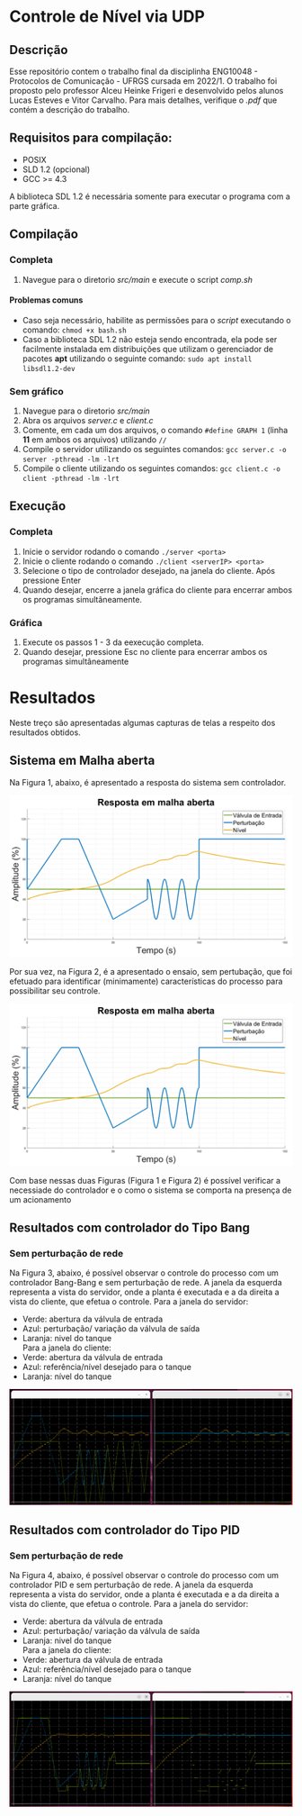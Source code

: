 # Controle de Nível via UDP

## Descrição
Esse repositório contem o trabalho final da disciplinha ENG10048 - Protocolos de Comunicação - UFRGS cursada em 2022/1.
O trabalho foi proposto pelo professor Alceu Heinke Frigeri e desenvolvido pelos alunos Lucas Esteves e Vitor Carvalho.
Para mais detalhes, verifique o *.pdf* que contém a descrição do trabalho.

## Requisitos para compilação:

- POSIX
- SLD 1.2 (opcional)
- GCC >= 4.3

A biblioteca SDL 1.2 é necessária somente para executar o programa com a parte gráfica.

## Compilação 

### Completa

1. Navegue para o diretorio *src/main* e execute  o script *comp.sh*


#### Problemas comuns 
- Caso seja necessário, habilite as permissões para o *script* executando o comando: `chmod +x bash.sh`
- Caso a biblioteca SDL 1.2 não esteja sendo encontrada, ela pode ser facilmente instalada em distribuições que utilizam o gerenciador de pacotes **apt** utilizando o seguinte comando: `sudo apt install libsdl1.2-dev`

### Sem gráfico
1. Navegue para o diretorio *src/main*
2. Abra os arquivos *server.c* e *client.c*
3. Comente, em cada um dos arquivos, o comando `#define GRAPH 1` (linha **11** em ambos os arquivos) utilizando `//`
4. Compile o servidor utilizando os seguintes comandos: `gcc server.c -o server -pthread -lm -lrt`
5. Compile o cliente utilizando os seguintes comandos: `gcc client.c -o client -pthread -lm -lrt`

## Execução
### Completa 
1. Inicie o servidor rodando o comando `./server <porta>`
2. Inicie o cliente rodando o comando `./client <serverIP> <porta>`
3. Selecione o tipo de controlador desejado, na janela do cliente. Após pressione Enter
4. Quando desejar, encerre a janela gráfica do cliente para encerrar ambos os programas simultâneamente.

### Gráfica 
1. Execute os passos 1 - 3 da eexecução completa. 
2. Quando desejar, pressione Esc no cliente para encerrar ambos os programas simultâneamente

# Resultados 
Neste treço são apresentadas algumas capturas de telas  a respeito dos resultados obtidos.
## Sistema em Malha aberta
Na Figura 1, abaixo, é apresentado a resposta do sistema sem controlador. 

![1.Processo a ser controlado em malha aberta](/images/SEMCONTROLE.png)

Por sua vez, na Figura 2, é a apresentado o ensaio, sem pertubação, que foi efetuado para identificar (minimamente) características do processo para possibilitar seu controle.

![2.Ensaio efetuado](/images/ensaio.png)

Com base nessas duas Figuras (Figura 1 e Figura 2) é possível verificar a necessiade do controlador e o como o sistema se comporta na presença de um acionamento 
## Resultados com controlador do Tipo Bang 
### Sem perturbação de rede
Na Figura 3, abaixo, é possível observar o controle do processo com um controlador Bang-Bang e sem perturbação de rede. A janela da esquerda representa a vista do servidor, onde a planta é executada e a da direita a vista do cliente, que efetua o controle. Para a janela do servidor:
- Verde: abertura da válvula de entrada
- Azul: perturbação/ variação da válvula de saída
- Laranja: nivel do tanque  
Para a janela do cliente:
- Verde: abertura da válvula de entrada
- Azul: referência/nível desejado para o tanque
- Laranja: nível do tanque  

![3.Controle sem problemas de rede](/images/bangbangSR.png)

## Resultados com controlador do Tipo PID 
### Sem perturbação de rede
Na Figura 4, abaixo, é possível observar o controle do processo com um controlador PID e sem perturbação de rede. A janela da esquerda representa a vista do servidor, onde a planta é executada e a da direita a vista do cliente, que efetua o controle. Para a janela do servidor:
- Verde: abertura da válvula de entrada
- Azul: perturbação/ variação da válvula de saída
- Laranja: nivel do tanque  
Para a janela do cliente:
- Verde: abertura da válvula de entrada
- Azul: referência/nível desejado para o tanque
- Laranja: nível do tanque  

![4.Controle sem problemas de rede](/images/PISR.png)